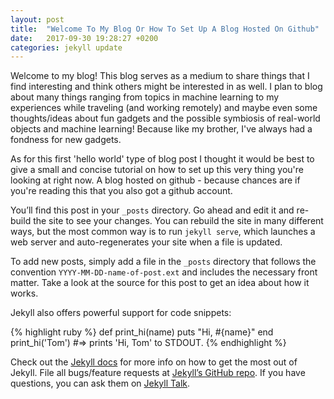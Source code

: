 ```yaml
---
layout: post
title:  "Welcome To My Blog Or How To Set Up A Blog Hosted On Github"
date:   2017-09-30 19:28:27 +0200
categories: jekyll update
---
```

Welcome to my blog! This blog serves as a medium to share things that I find interesting and think others might be interested in as well. I plan to blog about many things ranging from topics in machine learning to my experiences while traveling (and working remotely) and maybe even some thoughts/ideas about fun gadgets and the possible symbiosis of real-world objects and machine learning! Because like my brother, I've always had a fondness for new gadgets.

As for this first 'hello world' type of blog post I thought it would be best to give a small and concise tutorial on how to set up this very thing you're looking at right now. A blog hosted on github - because chances are if you're reading this that you also got a github account.

You’ll find this post in your `_posts` directory. Go ahead and edit it and re-build the site to see your changes. You can rebuild the site in many different ways, but the most common way is to run `jekyll serve`, which launches a web server and auto-regenerates your site when a file is updated.

To add new posts, simply add a file in the `_posts` directory that follows the convention `YYYY-MM-DD-name-of-post.ext` and includes the necessary front matter. Take a look at the source for this post to get an idea about how it works.

Jekyll also offers powerful support for code snippets:

{% highlight ruby %}
def print_hi(name)
  puts "Hi, #{name}"
end
print_hi('Tom')
#=> prints 'Hi, Tom' to STDOUT.
{% endhighlight %}

Check out the [Jekyll docs][jekyll-docs] for more info on how to get the most out of Jekyll. File all bugs/feature requests at [Jekyll’s GitHub repo][jekyll-gh]. If you have questions, you can ask them on [Jekyll Talk][jekyll-talk].

[jekyll-docs]: http://jekyllrb.com/docs/home
[jekyll-gh]:   https://github.com/jekyll/jekyll
[jekyll-talk]: https://talk.jekyllrb.com/
